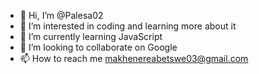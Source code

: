 - 👋 Hi, I’m @Palesa02
- 👀 I’m interested in coding and learning more about it 
- 🌱 I’m currently learning JavaScript 
- 💞️ I’m looking to collaborate on Google
- 📫 How to reach me makhenereabetswe03@gmail.com

<!---
Palesa02/Palesa02 is a ✨ special ✨ repository because its `README.md` (this file) appears on your GitHub profile.
You can click the Preview link to take a look at your changes.
--->
